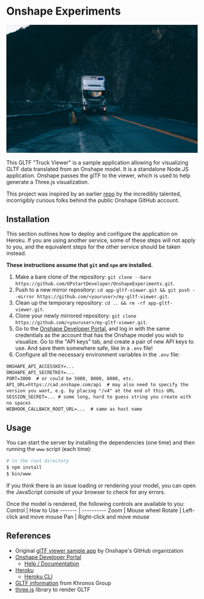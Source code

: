 # Onshape Experiments

![Truck image](./standalone/static/seb-creativo-3jG-UM8IZ40-unsplash.jpg)

This GLTF "Truck Viewer" is a sample application allowing for visualizing GLTF data translated from an Onshape model. It is a standalone Node.JS application. Onshape passes the glTF to the viewer, which is used to help generate a Three.js visualization.

This project was inspired by an earlier [repo](https://github.com/onshape-public/app-gltf-viewer) by the incredibly talented, incorrigibly curious folks behind the public Onshape GitHub account. 

## Installation
This section outlines how to deploy and configure the application on Heroku. If you are using another service, some of these steps will not apply to you, and the equivalent steps for the other service should be taken instead.

**These instructions assume that `git` and `npm` are installed.**

1. Make a bare clone of the repository: `git clone --bare https://github.com/UPstartDeveloper/OnshapeExperiments.git`. 
1. Push to a new mirror repository: `cd app-gltf-viewer.git && git push --mirror https://github.com/<youruser>/my-gltf-viewer.git`.
1. Clean up the temporary repository: `cd .. && rm -rf app-gltf-viewer.git`.
1. Clone your newly mirrored repository: `git clone https://github.com/<youruser>/my-gltf-viewer.git`.
1. Go to the [Onshape Developer Portal](https://dev-portal.onshape.com/signin), and log in with the same credentials as the account that has the Onshape model you wish to visualize. Go to the "API keys" tab, and create a pair of new API keys to use. And save them somewhere safe, like in a `.env` file!
1. Configure all the necessary environment variables in the `.env` file:
```Shell
ONSHAPE_API_ACCESSKEY=...  
ONSHAPE_API_SECRETKEY=...
PORT=3000  # or could be 5000, 8000, 8080, etc.
API_URL=https://cad.onshape.com/api  # may also need to specify the version you want, e.g. by placing "/v4" at the end of this URL 
SESSION_SECRET=... # some long, hard to guess string you create with no spaces
WEBHOOK_CALLBACK_ROOT_URL=...  # same as host name
```

## Usage
You can start the server by installing the dependencies (one time) and then running the `www` script (each time):

```bash
# in the root directory
$ npm install
$ bin/www
```

If you think there is an issue loading or rendering your model, you can open the JavaScript console of your browser to check for any errors.

Once the model is rendered, the following controls are available to you:
Control | How to Use
------- | ----------
Zoom | Mouse wheel
Rotate | Left-click and move mouse
Pan | Right-click and move mouse

## References
* Original [glTF viewer sample app](https://github.com/onshape-public/app-gltf-viewer) by Onshape's GitHub organization
* [Onshape Developer Portal](https://dev-portal.onshape.com)
    * [Help / Documentation](https://dev-portal.onshape.com/help)
* [Heroku](https://heroku.com)
    * [Heroku CLI](https://devcenter.heroku.com/articles/heroku-cli)
* [GLTF information](https://www.khronos.org/gltf/) from Khronos Group
* [three.js](https://threejs.org/) library to render GLTF
                     

